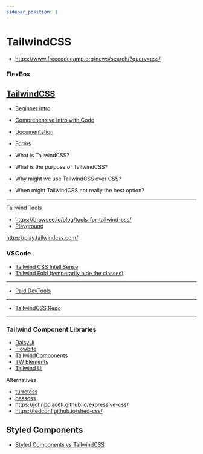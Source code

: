 ```yaml
---
sidebar_position: 1
---
```


# TailwindCSS

- https://www.freecodecamp.org/news/search/?query=css/

### FlexBox

## [TailwindCSS](https://tailwindcss.com/)

- [Beginner intro](https://kinsta.com/blog/tailwind-css/)
- [Comprehensive Intro with Code](https://tsh.io/blog/tailwind-css-tutorial/)
- [Documentation](https://tailwindcss.com/docs/installation)

- [Forms](https://benjamincrozat.com/tailwind-css-forms-plugin)

- What is TailwindCSS?
- What is the purpose of TailwindCSS?
- Why might we use TailwindCSS over CSS?
- When might TailwindCSS not really the best option?

---

Tailwind Tools

- https://browsee.io/blog/tools-for-tailwind-css/
- [Playground](https://play.tailwindcss.com/?ref=browsee.io)

https://play.tailwindcss.com/

### VSCode

- [Tailwind CSS IntelliSense](https://marketplace.visualstudio.com/items?itemName=bradlc.vscode-tailwindcss)
- [Tailwind Fold (temporarily hide the classes)](https://marketplace.visualstudio.com/items?itemName=stivo.tailwind-fold)

---

- [Paid DevTools](https://devtoolsfortailwind.com/?ref=browsee.io)

---

- [TailwindCSS Repo](https://github.com/tailwindlabs/tailwindcss)

---

### Tailwind Component Libraries

- [DaisyUi](https://daisyui.com/)
- [Flowbite](https://flowbite.com/docs/getting-started/introduction/)
- [TailwindComponents](https://tailwindcomponents.com/)
- [TW Elements](https://tw-elements.com/)
- [Tailwind Ui](https://tailwindui.com/)

Alternatives

- [turretcss](https://turretcss.com/)
- [basscss](https://basscss.com/)
- https://johnpolacek.github.io/expressive-css/
- https://tedconf.github.io/shed-css/

## Styled Components

- [Styled Components vs TailwindCSS](https://www.dhiwise.com/post/styled-components-vs-tailwind-css-finding-the-perfect-style-for-your-react-project)
